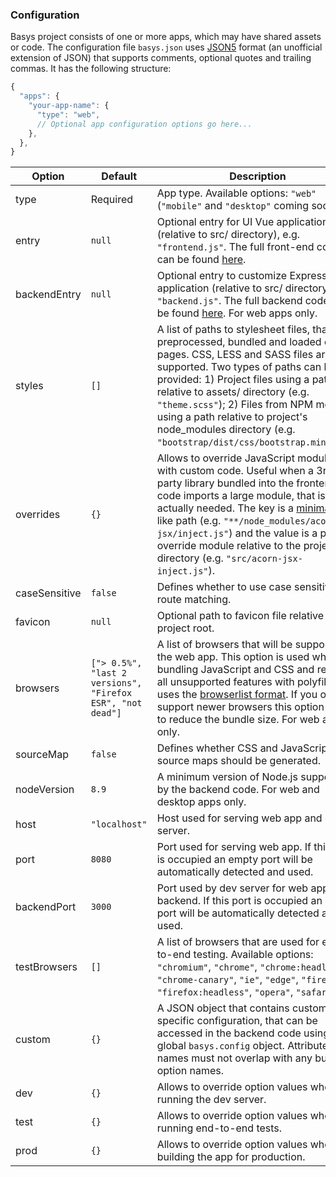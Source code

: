 ### Configuration

Basys project consists of one or more apps, which may have shared assets or code. The configuration file `basys.json` uses [JSON5](https://json5.org) format (an unofficial extension of JSON) that supports comments, optional quotes and trailing commas. It has the following structure:

```javascript
{
  "apps": {
    "your-app-name": {
      "type": "web",
      // Optional app configuration options go here...
    },
  },
}
```

| Option | Default  | Description |
| ------ | -------- | ----------- |
| type   | Required | App type. Available options: `"web"` (`"mobile"` and `"desktop"` coming soon). |
| entry  | `null`   | Optional entry for UI Vue application (relative to src/ directory), e.g. `"frontend.js"`. The full front-end code can be found [here](https://github.com/basys/basys/blob/master/packages/basys/lib/templates/frontend.js). |
| backendEntry | `null` | Optional entry to customize Express application (relative to src/ directory), e.g. `"backend.js"`. The full backend code can be found [here](https://github.com/basys/basys/blob/master/packages/basys/lib/templates/backend.js). For web apps only. |
| styles | `[]`    | A list of paths to stylesheet files, that are preprocessed, bundled and loaded on all pages. CSS, LESS and SASS files are supported. Two types of paths can be provided: 1) Project files using a path relative to assets/ directory (e.g. `"theme.scss"`); 2) Files from NPM modules using a path relative to project's node_modules directory (e.g. `"bootstrap/dist/css/bootstrap.min.css"`). |
| overrides | `{}` | Allows to override JavaScript modules with custom code. Useful when a 3rd-party library bundled into the frontend code imports a large module, that is not actually needed. The key is a [minimatch](https://github.com/isaacs/minimatch)-like path (e.g. `"**/node_modules/acorn-jsx/inject.js"`) and the value is a path to override module relative to the project root directory (e.g. `"src/acorn-jsx-inject.js"`). |
| caseSensitive | `false` | Defines whether to use case sensitive route matching. |
| favicon | `null` | Optional path to favicon file relative to the project root. |
| browsers | `["> 0.5%", "last 2 versions", "Firefox ESR", "not dead"]` | A list of browsers that will be supported by the web app. This option is used when bundling JavaScript and CSS and replaces all unsupported features with polyfills. It uses the [browserlist format](https://github.com/ai/browserslist#queries). If you only support newer browsers this option allows to reduce the bundle size. For web apps only. |
| sourceMap | `false` | Defines whether CSS and JavaScript source maps should be generated. |
| nodeVersion | `8.9` | A minimum version of Node.js supported by the backend code. For web and desktop apps only. |
| host | `"localhost"` | Host used for serving web app and dev server. |
| port | `8080` | Port used for serving web app. If this port is occupied an empty port will be automatically detected and used. |
| backendPort | `3000` | Port used by dev server for web app backend. If this port is occupied an empty port will be automatically detected and used. |
| testBrowsers | `[]` | A list of browsers that are used for end-to-end testing. Available options: `"chromium"`, `"chrome"`, `"chrome:headless"`, `"chrome-canary"`, `"ie"`, `"edge"`, `"firefox"`, `"firefox:headless"`, `"opera"`, `"safari"`. |
| custom | `{}` | A JSON object that contains custom app-specific configuration, that can be accessed in the backend code using the global `basys.config` object. Attribute names must not overlap with any built-in option names. |
| dev | `{}` | Allows to override option values when running the dev server. |
| test | `{}` | Allows to override option values when running end-to-end tests. |
| prod | `{}` | Allows to override option values when building the app for production. |
